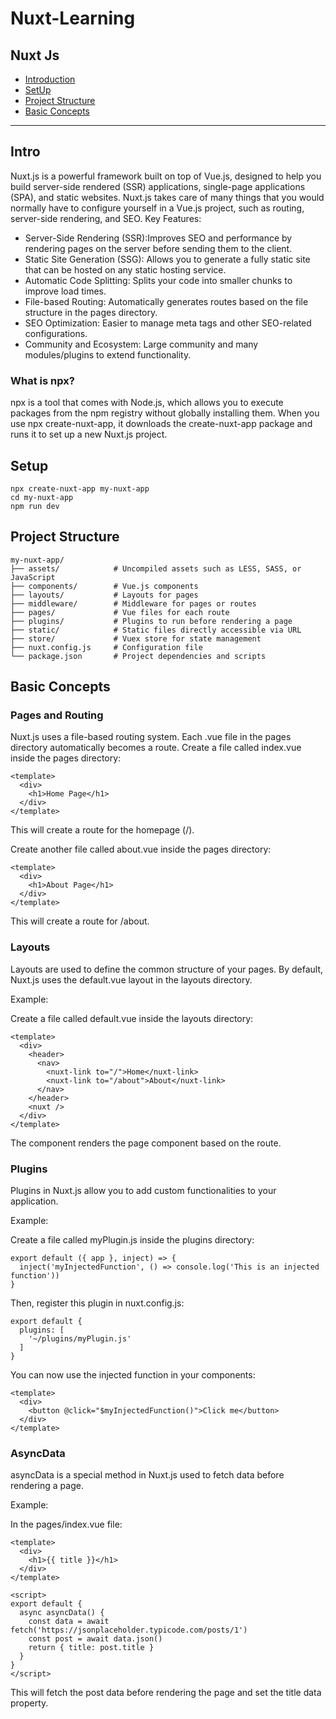 # Nuxt-Learning
Nuxt Js 
---
- [Introduction](#intro)
- [SetUp](#setup)
- [Project Structure](#project-structure)
- [Basic Concepts](#basic-concepts)
---
## Intro
Nuxt.js is a powerful framework built on top of Vue.js, designed to help you build server-side rendered (SSR) applications, single-page applications (SPA), and static websites. Nuxt.js takes care of many things that you would normally have to configure yourself in a Vue.js project, such as routing, server-side rendering, and SEO.
Key Features:
- Server-Side Rendering (SSR):Improves SEO and performance by rendering pages on the server before sending them to the client.
- Static Site Generation (SSG): Allows you to generate a fully static site that can be hosted on any static hosting service.
- Automatic Code Splitting: Splits your code into smaller chunks to improve load times.
- File-based Routing: Automatically generates routes based on the file structure in the pages directory.
- SEO Optimization: Easier to manage meta tags and other SEO-related configurations.
- Community and Ecosystem: Large community and many modules/plugins to extend functionality.
### What is npx?
npx is a tool that comes with Node.js, which allows you to execute packages from the npm registry without globally installing them. When you use npx create-nuxt-app, it downloads the create-nuxt-app package and runs it to set up a new Nuxt.js project.
## Setup
```
npx create-nuxt-app my-nuxt-app
cd my-nuxt-app
npm run dev
```
## Project Structure
```
my-nuxt-app/
├── assets/            # Uncompiled assets such as LESS, SASS, or JavaScript
├── components/        # Vue.js components
├── layouts/           # Layouts for pages
├── middleware/        # Middleware for pages or routes
├── pages/             # Vue files for each route
├── plugins/           # Plugins to run before rendering a page
├── static/            # Static files directly accessible via URL
├── store/             # Vuex store for state management
├── nuxt.config.js     # Configuration file
└── package.json       # Project dependencies and scripts
```
## Basic Concepts
### Pages and Routing
Nuxt.js uses a file-based routing system. Each .vue file in the pages directory automatically becomes a route.
Create a file called index.vue inside the pages directory:
```
<template>
  <div>
    <h1>Home Page</h1>
  </div>
</template>
```
This will create a route for the homepage (/).

Create another file called about.vue inside the pages directory:
```
<template>
  <div>
    <h1>About Page</h1>
  </div>
</template>
```
This will create a route for /about.
### Layouts
Layouts are used to define the common structure of your pages. By default, Nuxt.js uses the default.vue layout in the layouts directory.

Example:

Create a file called default.vue inside the layouts directory:
```
<template>
  <div>
    <header>
      <nav>
        <nuxt-link to="/">Home</nuxt-link>
        <nuxt-link to="/about">About</nuxt-link>
      </nav>
    </header>
    <nuxt />
  </div>
</template>
```
The <nuxt /> component renders the page component based on the route.
### Plugins
Plugins in Nuxt.js allow you to add custom functionalities to your application.

Example:

Create a file called myPlugin.js inside the plugins directory:
```
export default ({ app }, inject) => {
  inject('myInjectedFunction', () => console.log('This is an injected function'))
}
```
Then, register this plugin in nuxt.config.js:
```
export default {
  plugins: [
    '~/plugins/myPlugin.js'
  ]
}
```
You can now use the injected function in your components:
```
<template>
  <div>
    <button @click="$myInjectedFunction()">Click me</button>
  </div>
</template>
```
### AsyncData
asyncData is a special method in Nuxt.js used to fetch data before rendering a page.

Example:

In the pages/index.vue file:
```
<template>
  <div>
    <h1>{{ title }}</h1>
  </div>
</template>

<script>
export default {
  async asyncData() {
    const data = await fetch('https://jsonplaceholder.typicode.com/posts/1')
    const post = await data.json()
    return { title: post.title }
  }
}
</script>
```
This will fetch the post data before rendering the page and set the title data property.
